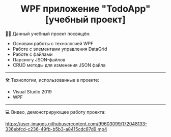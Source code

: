 <div align="center">
  <h1>WPF приложение "TodoApp" [учебный проект]</h1>
</div>

👨‍💻 Данный учебный проект посвящён:
- Основам работы с технологией WPF
- Работе с элементами управления DataGrid
- Работе с файлами
- Парсингу JSON-файлов
- CRUD методы для изменения JSON файла
---
🛠️ Технологии, использованные в проекте:
- Visual Studio 2019 
- WPF
---
💻 Видео, демонстрирующее работу проекта:

https://user-images.githubusercontent.com/99603099/172048133-336ebfcd-c236-49fb-b5b3-a8415cdc87d9.mp4

